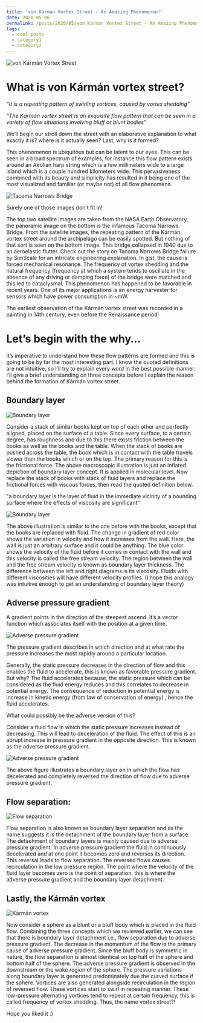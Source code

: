 ```yaml
---
title: 'von Kármán Vortex Street - An Amazing Phenomenon!'
date: 2020-05-06
permalink: /posts/2020/05/von Kármán Vortex Street - An Amazing Phenomenon!/
tags:
  - cool posts
  - category1
  - category2
---
```


![von Kármán Vortex Street](/images/vkvs_1.JPG "von Kármán Vortex Street")

What is von Kármán vortex street?
======

*“It is a repeating pattern of swirling vortices, caused by vortex shedding”*

*“The Kármán vortex street is an exquisite flow pattern that can be seen in a variety of flow situations involving bluff or blunt bodies”*

We’ll begin our stroll down the street with an elaborative explanation to what exactly it is? where is it actually seen? Last, why is it formed? 

This phenomenon is ubiquitous but can be latent to our eyes. This can be seen in a broad spectrum of examples, for instance this flow pattern exists around an Aeolian harp string which is a few millimeters wide to a large island which is a couple hundred kilometers wide. This pervasiveness combined with its beauty and simplicity has resulted in it being one of the most visualized and familiar (or maybe not) of all flow phenomena.

![Tacoma Narrows Bridge](/images/vkvs_2.png "Tacoma Narrows Bridge")

Surely one of those images don’t fit in! 

The top two satellite images are taken from the NASA Earth Observatory, the panoramic image on the bottom is the infamous Tacoma Narrows Bridge. From the satellite images, the repeating pattern of the Kármán vortex street around the archipelago can be easily spotted. But nothing of that sort is seen on the bottom image. This bridge collapsed in 1940 due to an aeroelastic flutter. Check out the story on Tacoma Narrows Bridge failure by SimScale for an intricate engineering explanation. In gist, the cause is forced mechanical resonance. The frequency of vortex shedding and the natural frequency (frequency at which a system tends to oscillate in the absence of any driving or damping force) of the bridge were matched and this led to cataclysmal. This phenomenon has happened to be favorable in recent years. One of its major applications is an energy harvester for sensors which have power consumption in ~mW.

The earliest observation of the Kármán vortex street was recorded in a painting in 14th century, even before the Renaissance period!

Let’s begin with the why…
======

It’s imperative to understand how these flow patterns are formed and this is going to be by far the most interesting part. I know the quoted definitions are not intuitive, so I’ll try to explain every word in the best possible manner. 
I’ll give a brief understanding on three concepts before I explain the reason behind the formation of Kármán vortex street. 

Boundary layer
------

![Boundary layer](/images/vkvs_3.png "Boundary layer")

Consider a stack of similar books kept on top of each other and perfectly aligned, placed on the surface of a table. Since every surface, to a certain degree, has roughness and due to  this there exists friction between the books as well as the books and the table. When the stack of books are pushed across the table, the book which is in contact with the table travels slower than the books which or on the top. The primary reason for this is the frictional force. The above macroscopic illustration is just an inflated depiction of boundary layer concept. It is applied in molecular level. 
Now replace the stack of books with stack of fluid layers and replace the frictional forces with viscous forces, then read the quoted definition below. 

"a boundary layer is the layer of fluid in the immediate vicinity of a bounding surface where the effects of viscosity are significant”

![Boundary layer](/images/vkvs_4.png "Boundary layer")

The above illustration is similar to the one before with the books, except that the books are replaced with fluid. The change in gradient of red color shows the variation in velocity and how it increases from the wall. Here, the wall is just an arbitrary surface and it could be anything. The blue color shows the velocity of the fluid before it comes in contact with the wall and this velocity is called the free stream velocity. The region between the wall and the free stream velocity is known as boundary layer thickness. The difference between the left and right diagrams is its viscosity. Fluids with different viscosities will have different velocity profiles.
(I hope this analogy was intuitive enough to get an understanding of boundary layer theory)

Adverse pressure gradient
------

A gradient points in the direction of the steepest ascend. It’s a vector function which associates itself with the position at a given time.

![Adverse pressure gradient](/images/vkvs_5.png "Adverse pressure gradient")

The pressure gradient describes in which direction and at what rate the pressure increases the most rapidly around a particular location. 

Generally, the static pressure decreases in the direction of flow and this enables the fluid to accelerate, this is known as favorable pressure gradient. But why? The fluid accelerates because, the static pressure which can be considered as the fluid energy reduces and this correlates to decrease in potential energy. The consequence of reduction in potential energy is increase in kinetic energy (from law of conservation of energy) , hence the fluid accelerates. 

What could possibly be the adverse version of this? 

Consider a fluid flow in which the static pressure increases instead of decreasing. This will lead to deceleration of the fluid. The effect of this is an abrupt increase in pressure gradient in the opposite direction. This is known as the adverse pressure gradient.

![Adverse pressure gradient](/images/vkvs_6.png "Adverse pressure gradient")

The above figure illustrates a boundary layer on in which the flow has decelerated and completely reversed the direction of flow due to adverse pressure gradient.

Flow separation:
------

![Flow separation](/images/vkvs_7.png "Flow separation")

Flow separation is also known as boundary layer separation and as the name suggests it is the detachment of the boundary layer from a surface. The detachment of boundary layers is mainly caused due to adverse pressure gradient. In adverse pressure gradient the fluid in continuously decelerated and at one point it becomes zero and reverses its direction. This reversal leads to flow separation. The reversed flows causes recirculation in the low pressure region. The point where the velocity of the fluid layer becomes zero is the point of separation, this is where the adverse pressure gradient and the boundary layer detachment.

Lastly, the Kármán vortex
-----

![Kármán vortex](/images/vkvs_8.png "Kármán vortex")

Now consider a sphere as a blunt or a bluff body which is placed in the fluid flow. Combining the three concepts which we reviewed earlier, we can see that there is boundary layer detachment i.e., flow separation due to adverse pressure gradient. The decrease in the momentum of the flow is the primary cause of adverse pressure gradient. Since the bluff body is symmetric in nature, the flow separation is almost identical on top half of the sphere and bottom half of the sphere. The adverse pressure gradient is observed in the downstream or the wake region of the sphere. The pressure variations along boundary layer is generated  predominately due the curved surface if the sphere. Vortices are also generated alongside recirculation in the region of reversed flow. These vortices start to swirl in repeating manner. These low-pressure alternating vortices tend to repeat at  certain frequency, this is called frequency of vortex shedding. Thus, the name vortex street?!

Hope you liked it :)